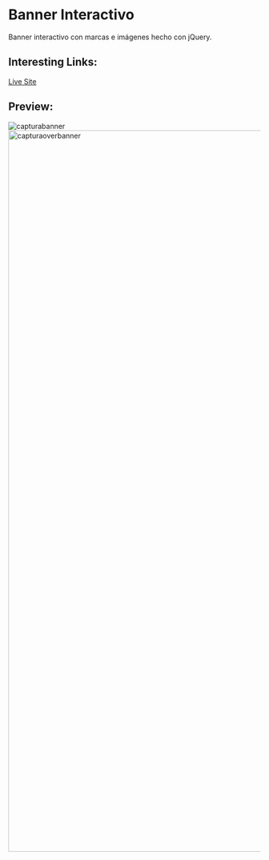# Banner Interactivo
Banner interactivo con marcas e imágenes hecho con jQuery.<br>

<h2>Interesting Links:</h2>
<a href="https://alejandroochandodev.github.io/interactive-banner">Live Site</a><br>

<h2>Preview:</h2>

![capturabanner](https://github.com/alejandroochandodev/interactive-banner/assets/129302754/2794f042-3ed3-4ea6-aa9d-7cdcef173ca2) <br>
<img width="1440" alt="capturaoverbanner" src="https://github.com/alejandroochandodev/interactive-banner/assets/129302754/4604846f-efc2-4428-ae27-4bf9b7c6a662">


